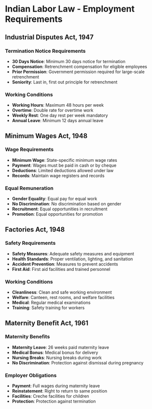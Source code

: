 # Indian Labor Law - Employment Requirements

## Industrial Disputes Act, 1947

### Termination Notice Requirements
- **30 Days Notice**: Minimum 30 days notice for termination
- **Compensation**: Retrenchment compensation for eligible employees
- **Prior Permission**: Government permission required for large-scale retrenchment
- **Seniority**: Last in, first out principle for retrenchment

### Working Conditions
- **Working Hours**: Maximum 48 hours per week
- **Overtime**: Double rate for overtime work
- **Weekly Rest**: One day rest per week mandatory
- **Annual Leave**: Minimum 12 days annual leave

## Minimum Wages Act, 1948

### Wage Requirements
- **Minimum Wage**: State-specific minimum wage rates
- **Payment**: Wages must be paid in cash or by cheque
- **Deductions**: Limited deductions allowed under law
- **Records**: Maintain wage registers and records

### Equal Remuneration
- **Gender Equality**: Equal pay for equal work
- **No Discrimination**: No discrimination based on gender
- **Recruitment**: Equal opportunities in recruitment
- **Promotion**: Equal opportunities for promotion

## Factories Act, 1948

### Safety Requirements
- **Safety Measures**: Adequate safety measures and equipment
- **Health Standards**: Proper ventilation, lighting, and sanitation
- **Accident Prevention**: Measures to prevent accidents
- **First Aid**: First aid facilities and trained personnel

### Working Conditions
- **Cleanliness**: Clean and safe working environment
- **Welfare**: Canteen, rest rooms, and welfare facilities
- **Medical**: Regular medical examinations
- **Training**: Safety training for workers

## Maternity Benefit Act, 1961

### Maternity Benefits
- **Maternity Leave**: 26 weeks paid maternity leave
- **Medical Bonus**: Medical bonus for delivery
- **Nursing Breaks**: Nursing breaks during work
- **No Discrimination**: Protection against dismissal during pregnancy

### Employer Obligations
- **Payment**: Full wages during maternity leave
- **Reinstatement**: Right to return to same position
- **Facilities**: Creche facilities for children
- **Protection**: Protection against termination
